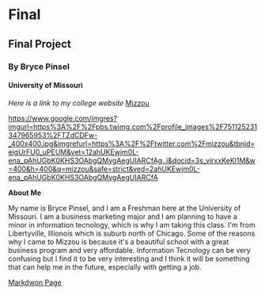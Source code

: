 # Final
## Final Project
### By Bryce Pinsel
#### University of Missouri
*Here is a link to my college website*
[Mizzou](https://missouri.edu/)

https://www.google.com/imgres?imgurl=https%3A%2F%2Fpbs.twimg.com%2Fprofile_images%2F751125231347965953%2FTZdCDFw-_400x400.jpg&imgrefurl=https%3A%2F%2Ftwitter.com%2Fmizzou&tbnid=eigUrFU0_uPEUM&vet=12ahUKEwjm0L-ena_pAhUGbK0KHS3OAbgQMygAegUIARCfAg..i&docid=3s_virxxKeKl1M&w=400&h=400&q=mizzou&safe=strict&ved=2ahUKEwjm0L-ena_pAhUGbK0KHS3OAbgQMygAegUIARCfA

**About Me**

<p>My name is Bryce Pinsel, and I am a Freshman here at the University of Missouri. I am a business marketing major and I am planning to have a minor in information tecnology, which is why I am taking this class. I'm from Libertyville, Illionois which is suburb north of Chicago. Some of the reasons why I came to Mizzou is because it's a beautiful school with a great business program and very affordable. Information Tecnology can be very confusing but I find it to be very interesting and I think it will be something that can help me in the future, especially with getting a job.</p>










[Markdwon Page](https://github.com/brycepinsel/Final/edit/master/README.md)
